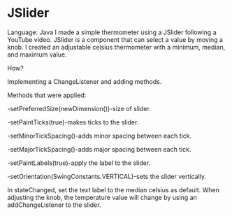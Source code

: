 # JSlider
Language: Java
I made a simple thermometer using a JSlider following a YouTube video.
JSlider is a component that can select a value by moving a knob. 
I created an adjustable celsius thermometer with a minimum, median, and maximum value.

How?

Implementing a ChangeListener and adding methods.

Methods that were applied:

  -setPreferredSize(newDimension())-size of slider.

  -setPaintTicks(true)-makes ticks to the slider.

  -setMinorTickSpacing()-adds minor spacing between each tick.

  -setMajorTickSpacing()-adds major spacing between each tick.

  -setPaintLabels(true)-apply the label to the slider.

  -setOrientation(SwingConstants.VERTICAL)-sets the slider vertically.

In stateChanged, set the text label to the median celsius as default.
When adjusting the knob, the temperature value will change by using an addChangeListener to the slider.


